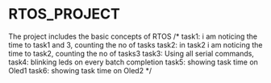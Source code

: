 # RTOS_PROJECT
The project includes the basic concepts of RTOS
/*
task1: i am noticing the time to task1 and 3, counting the no of tasks
task2: in task2 i am noticing the time to task2, counting the no of tasks3
task3: Using all serial commands, 
task4: blinking leds on every batch completion
task5: showing task time on Oled1
task6: showing task time on Oled2
*/
